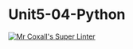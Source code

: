 # Unit5-04-Python
[![Mr Coxall's Super Linter](https://github.com/ICS3U-Programming-FrankFW/Unit5-04-Python/workflows/Mr%20Coxall's%20Super%20Linter/badge.svg)](https://github.com/ICS3U-Programming-FrankFW/Unit5-04-Python/actions/)

